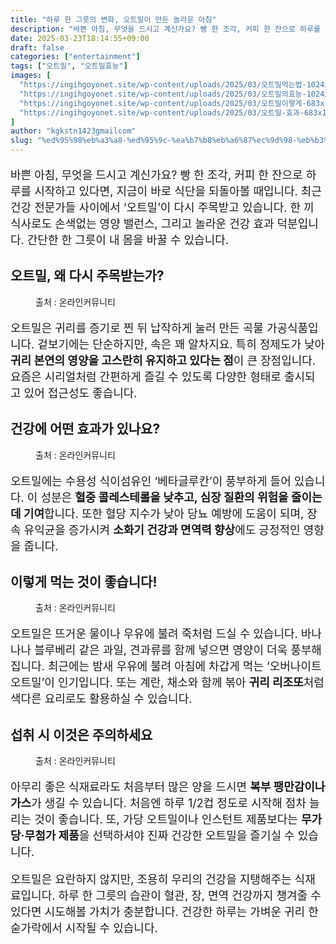 ```yaml
---
title: "하루 한 그릇의 변화, 오트밀이 만든 놀라운 아침"
description: "바쁜 아침, 무엇을 드시고 계신가요? 빵 한 조각, 커피 한 잔으로 하루를 시작하고 있다면, 지금이 바로 식단을 되돌아볼 때입니다. 최근 건강 전문가들 사이에서 ‘오트밀’이 다시 주목받고 있습니다. 한 끼 식사로도 손색없는 영양 밸런스, 그리고 놀라운 건강 효과 덕분입"
date: 2025-03-23T18:14:55+09:00
draft: false
categories: ["entertainment"]
tags: ["오트밀", "오트밀효능"]
images: [
  "https://ingihgoyonet.site/wp-content/uploads/2025/03/오트밀먹는법-1024x683.jpg"
  "https://ingihgoyonet.site/wp-content/uploads/2025/03/오트밀의효능-1024x769.jpg"
  "https://ingihgoyonet.site/wp-content/uploads/2025/03/오트밀이렇게-683x1024.jpg"
  "https://ingihgoyonet.site/wp-content/uploads/2025/03/오트밀-효과-683x1024.jpg"
]
author: "kgkstn1423gmailcom"
slug: "%ed%95%98%eb%a3%a8-%ed%95%9c-%ea%b7%b8%eb%a6%87%ec%9d%98-%eb%b3%80%ed%99%94-%ec%98%a4%ed%8a%b8%eb%b0%80%ec%9d%b4-%eb%a7%8c%eb%93%a0-%eb%86%80%eb%9d%bc%ec%9a%b4-%ec%95%84%ec%b9%a8"
---
```


<p style="font-size:18px">바쁜 아침, 무엇을 드시고 계신가요? 빵 한 조각, 커피 한 잔으로 하루를 시작하고 있다면, 지금이 바로 식단을 되돌아볼 때입니다. 최근 건강 전문가들 사이에서 ‘오트밀’이 다시 주목받고 있습니다. 한 끼 식사로도 손색없는 영양 밸런스, 그리고 놀라운 건강 효과 덕분입니다. 간단한 한 그릇이 내 몸을 바꿀 수 있습니다.</p> <h2 >오트밀, 왜 다시 주목받는가?</h2> <figure ><img src="https://ingihgoyonet.site/wp-content/uploads/2025/03/오트밀먹는법-1024x683.jpg" alt="" style="aspect-ratio:16/9;object-fit:cover"/><figcaption >출처 : 온라인커뮤니티</figcaption></figure> <p style="font-size:18px">오트밀은 귀리를 증기로 찐 뒤 납작하게 눌러 만든 곡물 가공식품입니다. 겉보기에는 단순하지만, 속은 꽤 알차지요. 특히 정제도가 낮아 <strong>귀리 본연의 영양을 고스란히 유지하고 있다는 점</strong>이 큰 장점입니다. 요즘은 시리얼처럼 간편하게 즐길 수 있도록 다양한 형태로 출시되고 있어 접근성도 좋습니다.</p> <h2 >건강에 어떤 효과가 있나요?</h2> <figure ><img src="https://ingihgoyonet.site/wp-content/uploads/2025/03/오트밀의효능-1024x769.jpg" alt="" style="aspect-ratio:16/9;object-fit:cover"/><figcaption >출처 : 온라인커뮤니티</figcaption></figure> <p style="font-size:18px">오트밀에는 수용성 식이섬유인 ‘베타글루칸’이 풍부하게 들어 있습니다. 이 성분은 <strong>혈중 콜레스테롤을 낮추고, 심장 질환의 위험을 줄이는 데 기여</strong>합니다. 또한 혈당 지수가 낮아 당뇨 예방에 도움이 되며, 장 속 유익균을 증가시켜 <strong>소화기 건강과 면역력 향상</strong>에도 긍정적인 영향을 줍니다.</p> <h2 >이렇게 먹는 것이 좋습니다!</h2> <figure ><img src="https://ingihgoyonet.site/wp-content/uploads/2025/03/오트밀이렇게-683x1024.jpg" alt="" style="aspect-ratio:16/9;object-fit:cover"/><figcaption >출처 : 온라인커뮤니티</figcaption></figure> <p style="font-size:18px">오트밀은 뜨거운 물이나 우유에 불려 죽처럼 드실 수 있습니다. 바나나나 블루베리 같은 과일, 견과류를 함께 넣으면 영양이 더욱 풍부해집니다. 최근에는 밤새 우유에 불려 아침에 차갑게 먹는 ‘오버나이트 오트밀’이 인기입니다. 또는 계란, 채소와 함께 볶아 <strong>귀리 리조또</strong>처럼 색다른 요리로도 활용하실 수 있습니다.</p> <h2 >섭취 시 이것은 주의하세요</h2> <figure ><img src="https://ingihgoyonet.site/wp-content/uploads/2025/03/오트밀-효과-683x1024.jpg" alt="" style="aspect-ratio:16/9;object-fit:cover"/><figcaption >출처 : 온라인커뮤니티</figcaption></figure> <p style="font-size:18px">아무리 좋은 식재료라도 처음부터 많은 양을 드시면 <strong>복부 팽만감이나 가스</strong>가 생길 수 있습니다. 처음엔 하루 1/2컵 정도로 시작해 점차 늘리는 것이 좋습니다. 또, 가당 오트밀이나 인스턴트 제품보다는 <strong>무가당·무첨가 제품</strong>을 선택하셔야 진짜 건강한 오트밀을 즐기실 수 있습니다.</p> <p style="font-size:18px">오트밀은 요란하지 않지만, 조용히 우리의 건강을 지탱해주는 식재료입니다. 하루 한 그릇의 습관이 혈관, 장, 면역 건강까지 챙겨줄 수 있다면 시도해볼 가치가 충분합니다. 건강한 하루는 가벼운 귀리 한 숟가락에서 시작될 수 있습니다.</p>